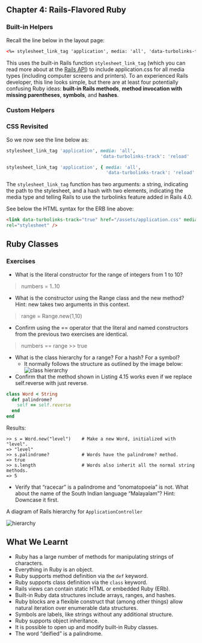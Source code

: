 ## Chapter 4: Rails-Flavored Ruby

### **Built-in Helpers**
Recall the line below in the layout page:
```html
<%= stylesheet_link_tag 'application', media: 'all', 'data-turbolinks-track': 'reload' %>
```
This uses the built-in Rails function ```stylesheet_link_tag``` (which you can read more about at the [Rails API](http://api.rubyonrails.org/classes/ActionView/Helpers/AssetTagHelper.html#method-i-stylesheet_link_tag)) to include application.css for all media types (including computer screens and printers). To an experienced Rails developer, this line looks simple, but there are at least four potentially confusing Ruby ideas: **built-in Rails methods**, **method invocation with missing parentheses**, **symbols**, and **hashes**.

### **Custom Helpers**

### **CSS Revisited**
So we now see the line below as:
```ruby
stylesheet_link_tag 'application', media: 'all',
                                   'data-turbolinks-track': 'reload'

stylesheet_link_tag 'application', { media: 'all',
                                     'data-turbolinks-track': 'reload' }
```
The ```stylesheet_link_tag``` function has two arguments: a string, indicating the path to the stylesheet, and a hash with two elements, indicating the media type and telling Rails to use the turbolinks feature added in Rails 4.0.

See below the HTML syntax for the ERB line above:
```html
<link data-turbolinks-track="true" href="/assets/application.css" media="all"
rel="stylesheet" />
```

## **Ruby Classes**
### **Exercises**
- What is the literal constructor for the range of integers from 1 to 10?
> numbers = 1..10
- What is the constructor using the Range class and the new method? Hint: new takes two arguments in this context.
> range = Range.new(1,10)
- Confirm using the == operator that the literal and named constructors from the previous two exercises are identical.
> numbers == range >> true
- What is the class hierarchy for a range? For a hash? For a symbol?
    - It normally follows the structure as outlined by the image below:
![class hierarchy](https://softcover.s3.amazonaws.com/636/ruby_on_rails_tutorial_4th_edition/images/figures/string_inheritance_ruby_1_9.png)
- Confirm that the method shown in Listing 4.15 works even if we replace self.reverse with just reverse.
```ruby
class Word < String
  def palindrome?
    self == self.reverse
  end
end
```
Results:
```
>> s = Word.new("level")    # Make a new Word, initialized with "level".
=> "level"
>> s.palindrome?            # Words have the palindrome? method.
=> true
>> s.length                 # Words also inherit all the normal string methods.
=> 5
```
- Verify that “racecar” is a palindrome and “onomatopoeia” is not. What about the name of the South Indian language “Malayalam”? Hint: Downcase it first.

A diagram of Rails hierarchy for ```ApplicationController```

![hierarchy](https://softcover.s3.amazonaws.com/636/ruby_on_rails_tutorial_4th_edition/images/figures/static_pages_controller_inheritance.png)

## **What We Learnt**
- Ruby has a large number of methods for manipulating strings of characters.
- Everything in Ruby is an object.
- Ruby supports method definition via the ```def``` keyword.
- Ruby supports class definition via the ```class``` keyword.
- Rails views can contain static HTML or embedded Ruby (ERb).
- Built-in Ruby data structures include arrays, ranges, and hashes.
- Ruby blocks are a flexible construct that (among other things) allow natural iteration over enumerable data structures.
- Symbols are labels, like strings without any additional structure.
- Ruby supports object inheritance.
- It is possible to open up and modify built-in Ruby classes.
- The word “deified” is a palindrome.